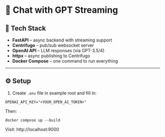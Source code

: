 # 🧠 Chat with GPT Streaming

## 🧰 Tech Stack

- **FastAPI** – async backend with streaming support
- **Centrifugo** – pub/sub websocket server
- **OpenAI API** – LLM responses (via GPT-3.5/4)
- **httpx** – async publishing to Centrifugo
- **Docker Compose** – one command to run everything

---

## ⚙️ Setup

1. Create `.env` file in example root and fill in:

```env
OPENAI_API_KEY="<YOUR_OPEN_AI_TOKEN>"
```

Then:

```
docker compose up --build
```

Visit: http://localhost:9000
